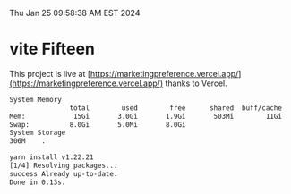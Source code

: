 Thu Jan 25 09:58:38 AM EST 2024

# vite Fifteen


This project is live at [https://marketingpreference.vercel.app/](https://marketingpreference.vercel.app/) thanks to Vercel.

```bash
System Memory
               total        used        free      shared  buff/cache   available
Mem:            15Gi       3.0Gi       1.9Gi       503Mi        11Gi        12Gi
Swap:          8.0Gi       5.0Mi       8.0Gi
System Storage
306M	.
```
```bash
yarn install v1.22.21
[1/4] Resolving packages...
success Already up-to-date.
Done in 0.13s.
```
